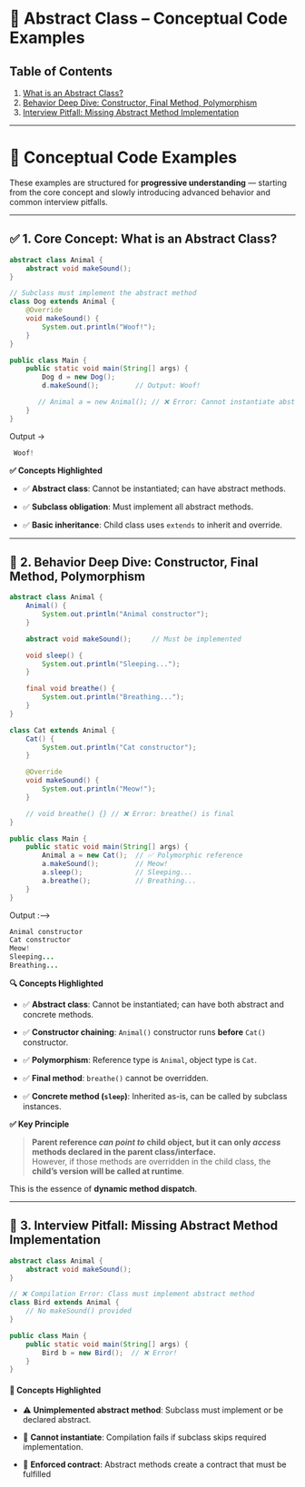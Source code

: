 # 🧱 Abstract Class – Conceptual Code Examples

## Table of Contents

1. [What is an Abstract Class?](#-1-core-concept-what-is-an-abstract-class)
2. [Behavior Deep Dive: Constructor, Final Method, Polymorphism](#-2-behavior-deep-dive-constructor-final-method-polymorphism)
3. [Interview Pitfall: Missing Abstract Method Implementation](#-3-interview-pitfall-missing-abstract-method-implementation)

---

# 🧱 Conceptual Code Examples

These examples are structured for **progressive understanding** — starting from the core concept and slowly introducing advanced behavior and common interview pitfalls.

---

## ✅ 1. Core Concept: What is an Abstract Class?

```java
abstract class Animal {
    abstract void makeSound();
}

// Subclass must implement the abstract method
class Dog extends Animal {
    @Override
    void makeSound() {
        System.out.println("Woof!");
    }
}

public class Main {
    public static void main(String[] args) {
        Dog d = new Dog();     
        d.makeSound();         // Output: Woof!

       // Animal a = new Animal(); // ❌ Error: Cannot instantiate abstract class
    }
}


```

Output ->

```java
 Woof!
```

**✅ Concepts Highlighted**

- ✅ **Abstract class**: Cannot be instantiated; can have abstract methods.

- ✅ **Subclass obligation**: Must implement all abstract methods.

- ✅ **Basic inheritance**: Child class uses `extends` to inherit and override.



---

## 🧠 2. Behavior Deep Dive: Constructor, Final Method, Polymorphism

```java
abstract class Animal {
    Animal() {
        System.out.println("Animal constructor");
    }

    abstract void makeSound();     // Must be implemented

    void sleep() {
        System.out.println("Sleeping...");
    }

    final void breathe() {
        System.out.println("Breathing...");
    }
}

class Cat extends Animal {
    Cat() {
        System.out.println("Cat constructor");
    }

    @Override
    void makeSound() {
        System.out.println("Meow!");
    }

    // void breathe() {} // ❌ Error: breathe() is final
}

public class Main {
    public static void main(String[] args) {
        Animal a = new Cat();  // ✅ Polymorphic reference
        a.makeSound();         // Meow!
        a.sleep();             // Sleeping...
        a.breathe();           // Breathing...    
    }
}


```

Output :-->

```java
Animal constructor 
Cat constructor
Meow!
Sleeping...
Breathing...
```

**🔍 Concepts Highlighted**

- ✅ **Abstract class**: Cannot be instantiated; can have both abstract and concrete methods.

- ✅ **Constructor chaining**: `Animal()` constructor runs **before** `Cat()` constructor.

- ✅ **Polymorphism**: Reference type is `Animal`, object type is `Cat`.

- ✅ **Final method**: `breathe()` cannot be overridden.

- ✅ **Concrete method (`sleep`)**: Inherited as-is, can be called by subclass instances.



**✅ Key Principle**

> **Parent reference *can point to* child object, but it can only *access* methods declared in the parent class/interface.**  
> However, if those methods are overridden in the child class, the **child’s version will be called at runtime**.

This is the essence of **dynamic method dispatch**.

---

## 🚧 3. Interview Pitfall: Missing Abstract Method Implementation

```java
abstract class Animal {
    abstract void makeSound();
}

// ❌ Compilation Error: Class must implement abstract method
class Bird extends Animal {
    // No makeSound() provided
}

public class Main {
    public static void main(String[] args) {
        Bird b = new Bird();  // ❌ Error!
    }
}

```

#### 🧠 Concepts Highlighted

- ⚠️ **Unimplemented abstract method**: Subclass must implement or be declared abstract.

- 🚫 **Cannot instantiate**: Compilation fails if subclass skips required implementation.

- 🧩 **Enforced contract**: Abstract methods create a contract that must be fulfilled


